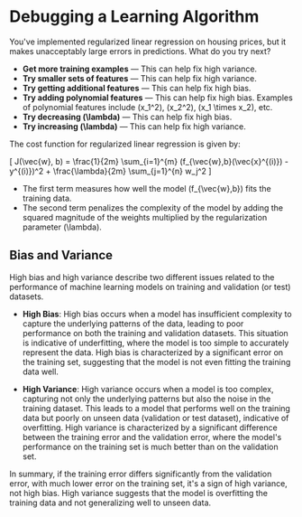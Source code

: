 # Debugging a Learning Algorithm

You've implemented regularized linear regression on housing prices, but it makes unacceptably large errors in predictions. What do you try next?

- **Get more training examples** — This can help fix high variance.
- **Try smaller sets of features** — This can help fix high variance.
- **Try getting additional features** — This can help fix high bias.
- **Try adding polynomial features** — This can help fix high bias. Examples of polynomial features include \(x_1^2\), \(x_2^2\), \(x_1 \times x_2\), etc.
- **Try decreasing \(\lambda\)** — This can help fix high bias.
- **Try increasing \(\lambda\)** — This can help fix high variance.

The cost function for regularized linear regression is given by:

\[ J(\vec{w}, b) = \frac{1}{2m} \sum_{i=1}^{m} (f_{\vec{w},b}(\vec{x}^{(i)}) - y^{(i)})^2 + \frac{\lambda}{2m} \sum_{j=1}^{n} w_j^2 \]

- The first term measures how well the model \(f_{\vec{w},b}\) fits the training data.
- The second term penalizes the complexity of the model by adding the squared magnitude of the weights multiplied by the regularization parameter \(\lambda\).

## Bias and Variance

High bias and high variance describe two different issues related to the performance of machine learning models on training and validation (or test) datasets.

- **High Bias**: High bias occurs when a model has insufficient complexity to capture the underlying patterns of the data, leading to poor performance on both the training and validation datasets. This situation is indicative of underfitting, where the model is too simple to accurately represent the data. High bias is characterized by a significant error on the training set, suggesting that the model is not even fitting the training data well.

- **High Variance**: High variance occurs when a model is too complex, capturing not only the underlying patterns but also the noise in the training dataset. This leads to a model that performs well on the training data but poorly on unseen data (validation or test dataset), indicative of overfitting. High variance is characterized by a significant difference between the training error and the validation error, where the model's performance on the training set is much better than on the validation set.

In summary, if the training error differs significantly from the validation error, with much lower error on the training set, it's a sign of high variance, not high bias. High variance suggests that the model is overfitting the training data and not generalizing well to unseen data.
